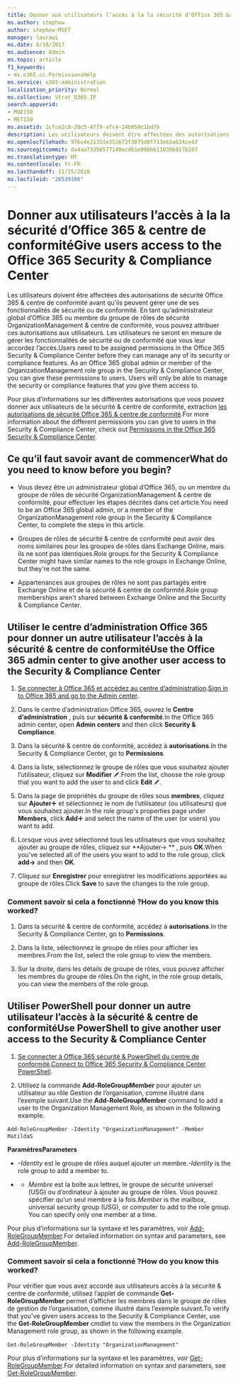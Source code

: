 ```yaml
---
title: Donner aux utilisateurs l’accès à la la sécurité d’Office 365 &amp; centre de conformité
ms.author: stephow
author: stephow-MSFT
manager: laurawi
ms.date: 8/18/2017
ms.audience: Admin
ms.topic: article
f1_keywords:
- ms.o365.cc.PermissionsHelp
ms.service: o365-administration
localization_priority: Normal
ms.collection: Strat_O365_IP
search.appverid:
- MOE150
- MET150
ms.assetid: 2cfce2c8-20c5-47f9-afc4-24b059c1bd76
description: Les utilisateurs doivent être affectées des autorisations de sécurité Office 365 &amp; centre de conformité avant qu’ils peuvent gérer une de ses fonctionnalités de sécurité ou de conformité.
ms.openlocfilehash: 976c4e21351e352672f3075d0f713e63a634ce42
ms.sourcegitcommit: da4aa7335b577148ecd61e09bbb11039b817b287
ms.translationtype: MT
ms.contentlocale: fr-FR
ms.lasthandoff: 11/15/2018
ms.locfileid: "26539106"
---
```

# <a name="give-users-access-to-the-office-365-security-amp-compliance-center"></a><span data-ttu-id="afb8a-103">Donner aux utilisateurs l’accès à la la sécurité d’Office 365 &amp; centre de conformité</span><span class="sxs-lookup"><span data-stu-id="afb8a-103">Give users access to the Office 365 Security &amp; Compliance Center</span></span>

<span data-ttu-id="afb8a-p101">Les utilisateurs doivent être affectées des autorisations de sécurité Office 365 &amp; centre de conformité avant qu’ils peuvent gérer une de ses fonctionnalités de sécurité ou de conformité. En tant qu’administrateur global d’Office 365 ou membre du groupe de rôles de sécurité OrganizationManagement &amp; centre de conformité, vous pouvez attribuer ces autorisations aux utilisateurs. Les utilisateurs ne seront en mesure de gérer les fonctionnalités de sécurité ou de conformité que vous leur accordez l’accès.</span><span class="sxs-lookup"><span data-stu-id="afb8a-p101">Users need to be assigned permissions in the Office 365 Security &amp; Compliance Center before they can manage any of its security or compliance features. As an Office 365 global admin or member of the OrganizationManagement role group in the Security &amp; Compliance Center, you can give these permissions to users. Users will only be able to manage the security or compliance features that you give them access to.</span></span> 
  
<span data-ttu-id="afb8a-107">Pour plus d’informations sur les différentes autorisations que vous pouvez donner aux utilisateurs de la sécurité &amp; centre de conformité, extraction [les autorisations de sécurité Office 365 &amp; centre de conformité](permissions-in-the-security-and-compliance-center.md).</span><span class="sxs-lookup"><span data-stu-id="afb8a-107">For more information about the different permissions you can give to users in the Security &amp; Compliance Center, check out [Permissions in the Office 365 Security &amp; Compliance Center](permissions-in-the-security-and-compliance-center.md).</span></span>
  
## <a name="what-do-you-need-to-know-before-you-begin"></a><span data-ttu-id="afb8a-108">Ce qu’il faut savoir avant de commencer</span><span class="sxs-lookup"><span data-stu-id="afb8a-108">What do you need to know before you begin?</span></span>

- <span data-ttu-id="afb8a-109">Vous devez être un administrateur global d’Office 365, ou un membre du groupe de rôles de sécurité OrganizationManagement &amp; centre de conformité, pour effectuer les étapes décrites dans cet article.</span><span class="sxs-lookup"><span data-stu-id="afb8a-109">You need to be an Office 365 global admin, or a member of the OrganizationManagement role group in the Security &amp; Compliance Center, to complete the steps in this article.</span></span>
    
- <span data-ttu-id="afb8a-110">Groupes de rôles de sécurité &amp; centre de conformité peut avoir des noms similaires pour les groupes de rôles dans Exchange Online, mais ils ne sont pas identiques.</span><span class="sxs-lookup"><span data-stu-id="afb8a-110">Role groups for the Security &amp; Compliance Center might have similar names to the role groups in Exchange Online, but they're not the same.</span></span> 
    
- <span data-ttu-id="afb8a-111">Appartenances aux groupes de rôles ne sont pas partagés entre Exchange Online et de la sécurité &amp; centre de conformité.</span><span class="sxs-lookup"><span data-stu-id="afb8a-111">Role group memberships aren't shared between Exchange Online and the Security &amp; Compliance Center.</span></span>
    
## <a name="use-the-office-365-admin-center-to-give-another-user-access-to-the-security-amp-compliance-center"></a><span data-ttu-id="afb8a-112">Utiliser le centre d’administration Office 365 pour donner un autre utilisateur l’accès à la sécurité &amp; centre de conformité</span><span class="sxs-lookup"><span data-stu-id="afb8a-112">Use the Office 365 admin center to give another user access to the Security &amp; Compliance Center</span></span>

1. <span data-ttu-id="afb8a-113">[Se connecter à Office 365 et accédez au centre d’administration](https://go.microsoft.com/fwlink/p/?LinkId=525275).</span><span class="sxs-lookup"><span data-stu-id="afb8a-113">[Sign in to Office 365 and go to the Admin center](https://go.microsoft.com/fwlink/p/?LinkId=525275).</span></span>
    
2. <span data-ttu-id="afb8a-114">Dans le centre d’administration Office 365, ouvrez le **Centre d’administration** , puis sur **sécurité &amp; conformité**.</span><span class="sxs-lookup"><span data-stu-id="afb8a-114">In the Office 365 admin center, open **Admin centers** and then click **Security &amp; Compliance**.</span></span> 
    
3. <span data-ttu-id="afb8a-115">Dans la sécurité &amp; centre de conformité, accédez à **autorisations**.</span><span class="sxs-lookup"><span data-stu-id="afb8a-115">In the Security &amp; Compliance Center, go to **Permissions**.</span></span>
    
4. <span data-ttu-id="afb8a-116">Dans la liste, sélectionnez le groupe de rôles que vous souhaitez ajouter l’utilisateur, cliquez sur **Modifier** ![icône Modifier](media/O365_MDM_CreatePolicy_EditIcon.gif).</span><span class="sxs-lookup"><span data-stu-id="afb8a-116">From the list, choose the role group that you want to add the user to and click **Edit** ![Edit icon](media/O365_MDM_CreatePolicy_EditIcon.gif).</span></span>
    
5. <span data-ttu-id="afb8a-117">Dans la page de propriétés du groupe de rôles sous **membres**, cliquez sur **Ajouter**![ajouter une icône](media/ITPro-EAC-AddIcon.gif) et sélectionnez le nom de l’utilisateur (ou utilisateurs) que vous souhaitez ajouter.</span><span class="sxs-lookup"><span data-stu-id="afb8a-117">In the role group's properties page under **Members**, click **Add**![Add Icon](media/ITPro-EAC-AddIcon.gif) and select the name of the user (or users) you want to add.</span></span> 
    
6. <span data-ttu-id="afb8a-118">Lorsque vous avez sélectionné tous les utilisateurs que vous souhaitez ajouter au groupe de rôles, cliquez sur \*\*Ajouter-\> \*\* , puis **OK**.</span><span class="sxs-lookup"><span data-stu-id="afb8a-118">When you've selected all of the users you want to add to the role group, click **add-\>** and then **OK**.</span></span>
    
7. <span data-ttu-id="afb8a-119">Cliquez sur **Enregistrer** pour enregistrer les modifications apportées au groupe de rôles.</span><span class="sxs-lookup"><span data-stu-id="afb8a-119">Click **Save** to save the changes to the role group.</span></span> 
    
### <a name="how-do-you-know-this-worked"></a><span data-ttu-id="afb8a-120">Comment savoir si cela a fonctionné ?</span><span class="sxs-lookup"><span data-stu-id="afb8a-120">How do you know this worked?</span></span>

1. <span data-ttu-id="afb8a-121">Dans la sécurité &amp; centre de conformité, accédez à **autorisations**.</span><span class="sxs-lookup"><span data-stu-id="afb8a-121">In the Security &amp; Compliance Center, go to **Permissions**.</span></span>
    
2. <span data-ttu-id="afb8a-122">Dans la liste, sélectionnez le groupe de rôles pour afficher les membres.</span><span class="sxs-lookup"><span data-stu-id="afb8a-122">From the list, select the role group to view the members.</span></span>
    
3. <span data-ttu-id="afb8a-123">Sur la droite, dans les détails de groupe de rôles, vous pouvez afficher les membres du groupe de rôles.</span><span class="sxs-lookup"><span data-stu-id="afb8a-123">On the right, in the role group details, you can view the members of the role group.</span></span>
    
## <a name="use-powershell-to-give-another-user-access-to-the-security-amp-compliance-center"></a><span data-ttu-id="afb8a-124">Utiliser PowerShell pour donner un autre utilisateur l’accès à la sécurité &amp; centre de conformité</span><span class="sxs-lookup"><span data-stu-id="afb8a-124">Use PowerShell to give another user access to the Security &amp; Compliance Center</span></span>

1. <span data-ttu-id="afb8a-125">[Se connecter à Office 365 sécurité & PowerShell du centre de conformité](https://docs.microsoft.com/en-us/powershell/exchange/office-365-scc/connect-to-scc-powershell/connect-to-scc-powershell?view=exchange-ps).</span><span class="sxs-lookup"><span data-stu-id="afb8a-125">[Connect to Office 365 Security & Compliance Center PowerShell](https://docs.microsoft.com/en-us/powershell/exchange/office-365-scc/connect-to-scc-powershell/connect-to-scc-powershell?view=exchange-ps).</span></span>
    
2. <span data-ttu-id="afb8a-126">Utilisez la commande **Add-RoleGroupMember** pour ajouter un utilisateur au rôle Gestion de l’organisation, comme illustré dans l’exemple suivant.</span><span class="sxs-lookup"><span data-stu-id="afb8a-126">Use the **Add-RoleGroupMember** command to add a user to the Organization Management Role, as shown in the following example.</span></span> 
    
  ```
  Add-RoleGroupMember -Identity "OrganizationManagement" -Member MatildaS
  
  ```

 <span data-ttu-id="afb8a-127">**Paramètres**</span><span class="sxs-lookup"><span data-stu-id="afb8a-127">**Parameters**</span></span>
  
-  <span data-ttu-id="afb8a-128">_-Identity_ est le groupe de rôles auquel ajouter un membre.</span><span class="sxs-lookup"><span data-stu-id="afb8a-128">_-Identity_ is the role group to add a member to.</span></span> 
    
- - <span data-ttu-id="afb8a-p102">_Membre_ est la boîte aux lettres, le groupe de sécurité universel (USG) ou d’ordinateur à ajouter au groupe de rôles. Vous pouvez spécifier qu’un seul membre à la fois.</span><span class="sxs-lookup"><span data-stu-id="afb8a-p102">_Member_ is the mailbox, universal security group (USG), or computer to add to the role group. You can specify only one member at a time.</span></span> 
    
<span data-ttu-id="afb8a-131">Pour plus d’informations sur la syntaxe et les paramètres, voir [Add-RoleGroupMember](https://go.microsoft.com/fwlink/p/?LinkId=510859).</span><span class="sxs-lookup"><span data-stu-id="afb8a-131">For detailed information on syntax and parameters, see [Add-RoleGroupMember](https://go.microsoft.com/fwlink/p/?LinkId=510859).</span></span>
  
### <a name="how-do-you-know-this-worked"></a><span data-ttu-id="afb8a-132">Comment savoir si cela a fonctionné ?</span><span class="sxs-lookup"><span data-stu-id="afb8a-132">How do you know this worked?</span></span>

<span data-ttu-id="afb8a-133">Pour vérifier que vous avez accordé aux utilisateurs accès à la sécurité &amp; centre de conformité, utilisez l’applet de commande **Get-RoleGroupMember** permet d’afficher les membres dans le groupe de rôles de gestion de l’organisation, comme illustré dans l’exemple suivant.</span><span class="sxs-lookup"><span data-stu-id="afb8a-133">To verify that you've given users access to the Security &amp; Compliance Center, use the **Get-RoleGroupMember** cmdlet to view the members in the Organization Management role group, as shown in the following example.</span></span> 
  
```
Get-RoleGroupMember -Identity "OrganizationManagement"

```

<span data-ttu-id="afb8a-134">Pour plus d’informations sur la syntaxe et les paramètres, voir [Get-RoleGroupMember](https://go.microsoft.com/fwlink/p/?LinkId=510860).</span><span class="sxs-lookup"><span data-stu-id="afb8a-134">For detailed information on syntax and parameters, see [Get-RoleGroupMember](https://go.microsoft.com/fwlink/p/?LinkId=510860).</span></span>
  

